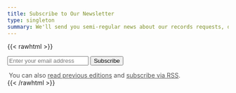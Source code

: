 ```yaml
---
title: Subscribe to Our Newsletter
type: singleton
summary: We'll send you semi-regular news about our records requests, datasets liberated, partnership opportunities, and helpful resources.
---
```


{{< rawhtml >}}
<div class="subscribe">
  <form
    action="https://buttondown.email/api/emails/embed-subscribe/data-liberation-project"
    method="post"
    target="popupwindow"
    onsubmit="window.open('https://buttondown.email/data-liberation-project', 'popupwindow')"
    class="embeddable-buttondown-form"
  >
    <input type="email" name="email" title="Enter your email address"  placeholder="Enter your email address" id="bd-email" />
    <input type="hidden" name="tag" value="www" />
    <input class="button" type="submit" value="Subscribe" />
  </form>
  <div style="margin: 0 0.25em; opacity: 0.75;">You can also <a href="https://buttondown.email/data-liberation-project/archive/">read previous editions</a> and <a href="https://buttondown.email/data-liberation-project/rss">subscribe via RSS</a>.</div>
</div>
{{< /rawhtml >}}
